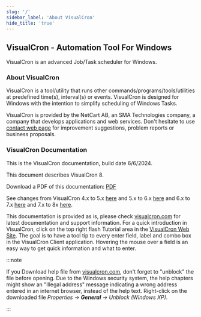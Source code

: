 ```yaml
---
slug: '/'
sidebar_label: 'About VisualCron'
hide_title: 'true'
---
```


## VisualCron - Automation Tool For Windows

VisualCron is an advanced Job/Task scheduler for Windows.

### About VisualCron

VisualCron is a tool/utility that runs other commands/programs/tools/utilities at predefined time(s), interval(s) or events. VisualCron is designed for Windows with the intention to simplify scheduling of Windows Tasks.
 
VisualCron is provided by the NetCart AB, an SMA Technologies company, a company that develops applications and web services. Don't hesitate to use [contact web page](https://www.visualcron.com/contact.aspx) for improvement suggestions, problem reports or business proposals.

### VisualCron Documentation

This is the VisualCron documentation, build date 6/6/2024.
 
This document describes VisualCron 8.
 
Download a PDF of this documentation: [PDF](../static/pdf/visualcrondocs-june-2024.pdf)

See changes from VisualCron 4.x to 5.x [here](../get-visualcron/upgrade-4to5) and 5.x to 6.x [here](../get-visualcron/upgrade-5to6) and 6.x to 7.x [here](../get-visualcron/upgrade-6to7) and 7.x to 8x [here](../get-visualcron/upgrade-7to8).
 
This documentation is provided as is, please check [visualcron.com](https://www.visualcron.com) for latest documentation and support information. For a quick introduction in VisualCron, click on the top right flash Tutorial area in the [VisualCron Web Site](http://www.visualcron.com/tutorials.aspx). The goal is to have a tool tip to every enter field, label and combo box in the VisualCron Client application. Hovering the mouse over a field is an easy way to get quick information and what to enter.
 
:::note 

If you Download help file from [visualcron.com](https://www.visualcron.com), don't forget to "unblock" the file before opening. Due to the Windows security system, the help chapters might show an "Illegal address" message indicating a wrong address entered in an internet browser, instead of the help text. Right-click on the downloaded file _Properties -> **General** -> Unblock (Windows XP)_.

:::